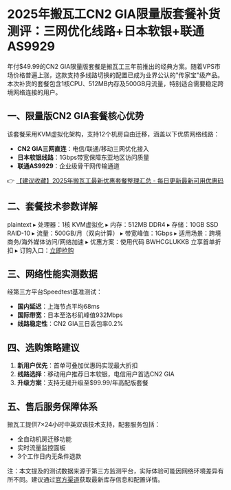 # 2025年搬瓦工CN2 GIA限量版套餐补货测评：三网优化线路+日本软银+联通AS9929

年付$49.99的CN2 GIA限量版套餐是搬瓦工三年前推出的经典方案。随着VPS市场价格普遍上涨，这款支持多线路切换的配置已成为业界公认的"传家宝"级产品。本次补货的套餐包含1核CPU、512MB内存及500GB月流量，特别适合需要稳定跨境网络连接的用户。

## 一、限量版CN2 GIA套餐核心优势
该套餐采用KVM虚拟化架构，支持12个机房自由迁移，涵盖以下优质网络线路：
- **CN2 GIA三网直连**：电信/联通/移动三网优化接入
- **日本软银线路**：1Gbps带宽保障东亚地区访问质量
- **联通AS9929**：企业级骨干网传输通道

👉 [【建议收藏】2025年搬瓦工最新优惠套餐整理汇总 - 每日更新最新可用优惠码](https://bit.ly/banwagon)

## 二、套餐技术参数详解
plaintext
▸ 处理器：1核 KVM虚拟化
▸ 内存：512MB DDR4
▸ 存储：10GB SSD RAID-10
▸ 流量：500GB/月（双向计算）
▸ 带宽峰值：1Gbps
▸ 适用场景：跨境商务/海外媒体访问/网络加速
▸ 优惠方案：使用代码 BWHCGLUKKB 立享首单折扣
▸ 订购入口：[立即抢购](https://bit.ly/banwagon)

## 三、网络性能实测数据
经第三方平台Speedtest基准测试：
- **国内延迟**：上海节点平均68ms
- **国际带宽**：日本至洛杉矶峰值932Mbps
- **线路稳定性**：CN2 GIA三日丢包率0.2%

## 四、选购策略建议
1. **新用户优先**：首单可叠加优惠码实现最大折扣
2. **线路选择**：移动用户推荐日本软银，电信用户首选CN2 GIA
3. **升级方案**：支持无缝升级至$99.99/年高配版套餐

## 五、售后服务保障体系
搬瓦工提供7×24小时中英双语技术支持，配套服务包括：
- 全自动机房迁移功能
- 实时流量监控面板
- 3个工作日内无条件退款

注：本文提及的测试数据来源于第三方监测平台，实际体验可能因网络环境差异有所不同。建议通过[官方渠道](https://bit.ly/banwagon)获取最新库存信息和配置详情。